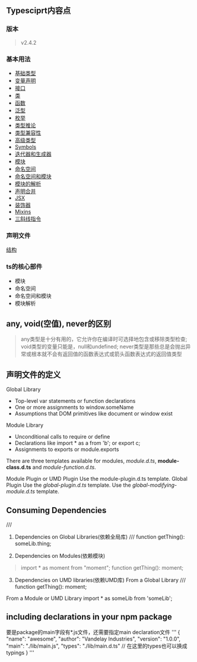 Typesciprt内容点
-----

### 版本
> v2.4.2


### 基本用法
- [基础类型](./demo_01.ts)
- [变量声明](./demo_02.ts)
- [接口](./demo_03.ts)
- [类](./demo_04.ts)
- [函数](./demo_05.ts)
- [泛型](./demo_06.ts)
- [枚举](./demo_07.ts)
- [类型推论](./demo_08.ts)
- [类型兼容性](./demo_08.ts)
- [高级类型](./demo_09.ts)
- [Symbols](./demo_10.ts)
- [迭代器和生成器](./demo_11.ts)
- [模块](./demo_12.ts)
- [命名空间](./demo_13.ts)
- [命名空间和模块](./demo_14.ts)
- [模块的解析](./demo_15.ts)
- [声明合并](./demo_16.ts)
- [JSX](./demo_17.ts)
- [装饰器](./demo_18.ts)
- [Mixins](./demo_19.ts)
- [三斜线指令](./demo_20.ts)



### 声明文件
[结构]()


### ts的核心部件
- 模块
- 命名空间
- 命名空间和模块
- 模块解析

> 
> 
> 
> 
>


## any, void(空值), never的区别
> any类型是十分有用的，它允许你在编译时可选择地包含或移除类型检查;
> void类型的变量只能是，null和undefined;
> never类型是那些总是会抛出异常或根本就不会有返回值的函数表达式或箭头函数表达式的返回值类型



## 声明文件的定义


Global Library 
* Top-level var statements or function declarations
* One or more assignments to window.someName
* Assumptions that DOM primitives like document or window exist

Module Library
* Unconditional calls to require or define
* Declarations like import * as a from 'b'; or export c;
* Assignments to exports or module.exports

There are three templates available for modules, *module.d.ts*, **module-class.d.ts** and *module-function.d.ts*.

Module Plugin or UMD Plugin
Use the module-plugin.d.ts template.
Global Plugin
Use the *global-plugin.d.ts* template.
Use the *global-modifying-module.d.ts* template.

## Consuming Dependencies
/// <reference types="..." />
1. Dependencies on Global Libraries(依赖全局库)
/// <reference types="someLib" />
function getThing(): someLib.thing;

2. Dependencies on Modules(依赖模块)
> import * as moment from "moment";
function getThing(): moment;

3. Dependencies on UMD libraries(依赖UMD库)
From a Global Library
/// <reference types="moment" />
function getThing(): moment;

From a Module or UMD Library
import * as someLib from 'someLib';



## including declarations in your npm package
要是package的main字段有\*.js文件，还需要指定main declaration文件
'''
{
    "name": "awesome",
    "author": "Vandelay Industries",
    "version": "1.0.0",
    "main": "./lib/main.js",
    "types": "./lib/main.d.ts" // 在这里的types也可以换成typings
}
'''


